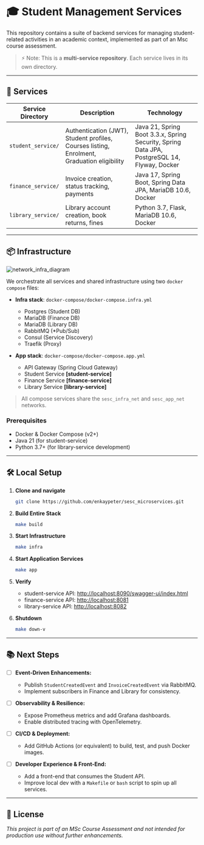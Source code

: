 # 🎓 Student Management Services

This repository contains a suite of backend services for managing student-related activities in an academic context, implemented as part of an Msc course assessment. 

> ⚡ Note: This is a **multi-service repository**. Each service lives in its own directory.

---

## 🚀 Services

| Service Directory  | Description                                                                                | Technology                                                                                  |
| ------------------ | ------------------------------------------------------------------------------------------ | ------------------------------------------------------------------------------------------- |
| `student_service/` | Authentication (JWT), Student profiles, Courses listing, Enrolment, Graduation eligibility | Java 21, Spring Boot 3.3.x, Spring Security, Spring Data JPA, PostgreSQL 14, Flyway, Docker |
| `finance_service/` | Invoice creation, status tracking, payments                                                | Java 17, Spring Boot, Spring Data JPA, MariaDB 10.6, Docker                                 |
| `library_service/` | Library account creation, book returns, fines                                   | Python 3.7, Flask, MariaDB 10.6, Docker                                                     |

---

## 📦 Infrastructure
![network_infra_diagram](https://res.cloudinary.com/dc9klxnmy/image/upload/v1746725502/net_infra_diagram_d8uqab.png)

We orchestrate all services and shared infrastructure using two `docker compose` files:

* **Infra stack**: `docker-compose/docker-compose.infra.yml`

  * Postgres (Student DB)
  * MariaDB (Finance DB)
  * MariaDB (Library DB)
  * RabbitMQ (*Pub/Sub)
  * Consul (Service Discovery)
  * Traefik (Proxy)

* **App stack**: `docker-compose/docker-compose.app.yml`

  * API Gateway (Spring Cloud Gateway)
  * Student Service **[student-service]**
  * Finance Service **[finance-service]**
  * Library Service **[library-service]**

> All compose services share the `sesc_infra_net` and `sesc_app_net` networks.

### Prerequisites

* Docker & Docker Compose (v2+)
* Java 21 (for student-service)
* Python 3.7+ (for library-service development)

---

## 🛠️ Local Setup

1. **Clone and navigate**

   ```bash
   git clone https://github.com/enkaypeter/sesc_microservices.git
   ```

2. **Build Entire Stack**

   ```bash
   make build
   ```

3. **Start Infrastructure**

   ```bash
   make infra
   ```

4. **Start Application Services**

    ```bash
    make app
   ```

5. **Verify**

   * student-service API: [http://localhost:8090/swagger-ui/index.html](http://localhost:8090/swagger-ui/index.html)
   * finance-service API: [http://localhost:8081](http://localhost:8081)
   * library-service API: [http://localhost:8082](http://localhost:8082)

5. **Shutdown**

   ```bash
   make down-v
   ```

---


## 📚 Next Steps

* [ ] **Event-Driven Enhancements:**

  * Publish `StudentCreatedEvent` and `InvoiceCreatedEvent` via RabbitMQ.
  * Implement subscribers in Finance and Library for consistency.


* [ ] **Observability & Resilience:**
  * Expose Prometheus metrics and add Grafana dashboards.
  * Enable distributed tracing with OpenTelemetry.

* [ ] **CI/CD & Deployment:**

  * Add GitHub Actions (or equivalent) to build, test, and push Docker images.


* [ ] **Developer Experience & Front-End:**

  * Add a front-end that consumes the Student API.
  * Improve local dev with a `Makefile` or `bash` script to spin up all services.

---

## 📄 License

*This project is part of an MSc Course Assessment and not intended for production use without further enhancements.*
